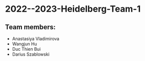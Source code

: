 # 2022--2023-Heidelberg-Team-1

## Team members: 

- Anastasiya Vladimirova
- Wangjun Hu
- Duc Thien Bui
- Darius Szablowski 
